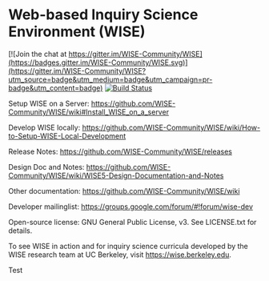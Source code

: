 Web-based Inquiry Science Environment (WISE) 
====

[![Join the chat at https://gitter.im/WISE-Community/WISE](https://badges.gitter.im/WISE-Community/WISE.svg)](https://gitter.im/WISE-Community/WISE?utm_source=badge&utm_medium=badge&utm_campaign=pr-badge&utm_content=badge)
[![Build Status](https://travis-ci.org/WISE-Community/WISE.svg?branch=master)](https://travis-ci.org/WISE-Community/WISE)

Setup WISE on a Server: https://github.com/WISE-Community/WISE/wiki#Install_WISE_on_a_server

Develop WISE locally: https://github.com/WISE-Community/WISE/wiki/How-to-Setup-WISE-Local-Development

Release Notes: https://github.com/WISE-Community/WISE/releases
 
Design Doc and Notes: https://github.com/WISE-Community/WISE/wiki/WISE5-Design-Documentation-and-Notes

Other documentation: https://github.com/WISE-Community/WISE/wiki

Developer mailinglist: https://groups.google.com/forum/#!forum/wise-dev

Open-source license: GNU General Public License, v3.  See LICENSE.txt for details.

To see WISE in action and for inquiry science curricula developed by the WISE research team at UC Berkeley, visit https://wise.berkeley.edu.

Test
